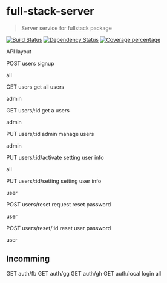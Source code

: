 # full-stack-server
> Server service for fullstack package

[![Build Status][travis-image]][travis-url] [![Dependency Status][daviddm-image]][daviddm-url] [![Coverage percentage][coveralls-image]][coveralls-url]

API layout

POST  users                       signup

all

GET   users                       get all users

admin

GET   users/:id                   get a users

admin

PUT   users/:id                   admin manage users

admin

PUT   users/:id/activate           setting user info

all

PUT   users/:id/setting           setting user info

user

POST  users/reset                 request reset password

user

POST  users/reset/:id             reset user password

user

## Incomming

GET   auth/fb
GET   auth/gg
GET   auth/gh
GET   auth/local                 login
all

[travis-image]: https://travis-ci.org/nghiattran/full-stack-server.svg?branch=master
[travis-url]: https://travis-ci.org/nghiattran/full-stack-server
[daviddm-image]: https://david-dm.org/nghiattran/full-stack-server.svg?theme=shields.io
[daviddm-url]: https://david-dm.org/nghiattran/full-stack-server
[coveralls-image]: https://coveralls.io/repos/nghiattran/full-stack-server/badge.svg
[coveralls-url]: https://coveralls.io/r/nghiattran/full-stack-server
